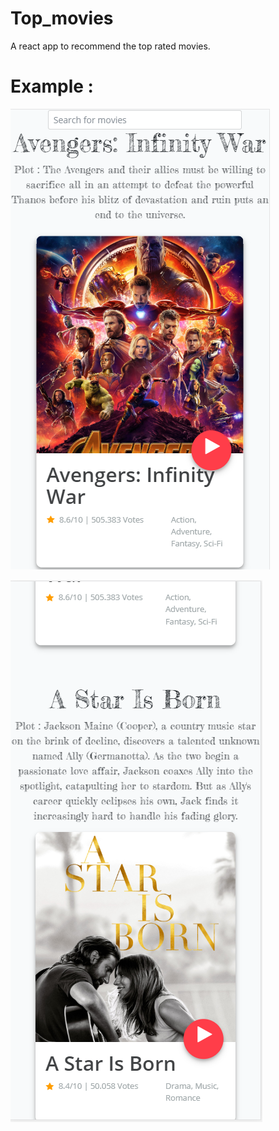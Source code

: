 # Top_movies
A react app to recommend the top rated movies.

# Example :

![](result_example/1.png)

![](result_example/2.png)

